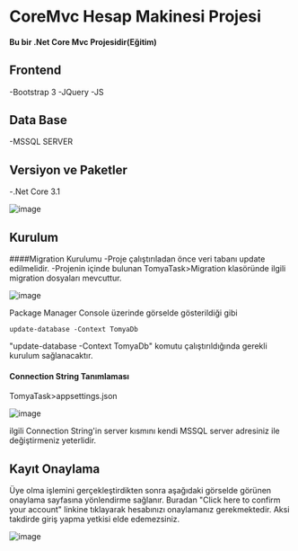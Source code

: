 # CoreMvc Hesap Makinesi Projesi
#### Bu bir .Net Core Mvc Projesidir(Eğitim)

## Frontend 
-Bootstrap 3
-JQuery
-JS
## Data Base
-MSSQL SERVER

## Versiyon ve Paketler
-.Net Core 3.1


![image](https://user-images.githubusercontent.com/61164526/156928892-211ccc0a-ec87-4c18-baf1-1f365e8d42a7.png)


## Kurulum

####Migration Kurulumu
-Proje çalıştırıladan önce veri tabanı update edilmelidir.
-Projenin içinde bulunan TomyaTask>Migration klasöründe ilgili migration dosyaları mevcuttur.

![image](https://user-images.githubusercontent.com/61164526/156928980-c3e26c9e-bd93-42d4-8208-16812af4cb8d.png)


Package Manager Console üzerinde görselde gösterildiği gibi

```
update-database -Context TomyaDb
```
"update-database -Context TomyaDb" komutu çalıştırıldığında gerekli kurulum sağlanacaktır.


#### Connection String Tanımlaması 

TomyaTask>appsettings.json

![image](https://user-images.githubusercontent.com/61164526/156929141-dc329407-4c46-43fb-bb9e-027a0a46a33c.png)

ilgili Connection String'in server kısmını kendi MSSQL server adresiniz ile değiştirmeniz yeterlidir.



## Kayıt Onaylama

Üye olma işlemini gerçekleştirdikten sonra aşağıdaki görselde görünen onaylama sayfasına yönlendirme sağlanır.
Buradan "Click here to confirm your account" linkine tıklayarak hesabınızı onaylamanız gerekmektedir.
Aksi takdirde giriş yapma yetkisi elde edemezsiniz.

![image](https://user-images.githubusercontent.com/61164526/156929410-31d3ec7f-2a23-4c05-bb89-f3386d6af712.png)


